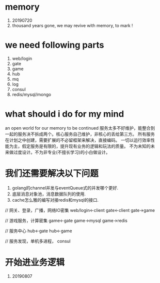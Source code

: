 # memory
1. 20190720
2. thousand years gone, we may revive with memory, to mark !

# we need following parts
1. web/login
2. gate
3. game
4. hub
5. mq
6. log
7. consul
8. redis/mysql/mongo

# what should i do for my mind
an open world for our memory to be continued
服务太多不好维护，能整合到一起的服务决不拆成两个。核心服务自己维护，非核心的丢给第三方。
所有服务在计划之中创建，需要扩展的不必留框架来解决，直接编码。
一切以运行效率性能为主，假定服务是有限的，提升现有业务的逻辑和玩法的质量。
不为未知的未来做过度设计。不为非专业(不擅长学习)的小白做设计。


# 我们还需要解决以下问题
1. golang的channel并发与eventQueue式的并发哪个更好.
2. 底层消息对象池，消息数据队列的使用.
3. cache怎么雅的编写对接redis和mysql的接口.

// 网关、登录，广播，网络IO密集
web/login<-client
gate<-client
gate->game

// 游戏服务，计算密集
game<-gate
game->mysql
game->redis

// 服务中心
hub<-gate
hub<-game

// 服务发现，单机多进程，
consul

# 开始进业务逻辑
1. 20190807

